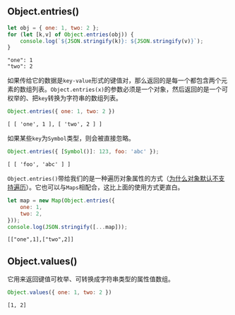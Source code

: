 ## Object.entries()

```javascript
let obj = { one: 1, two: 2 };
for (let [k,v] of Object.entries(obj)) {
    console.log(`${JSON.stringify(k)}: ${JSON.stringify(v)}`);
}
```

```
"one": 1
"two": 2
```

如果传给它的数据是`key-value`形式的键值对，那么返回的是每一个都包含两个元素的数组列表。`Object.entries(x)`的参数必须是一个对象，然后返回的是一个可权举的、把`key`转换为字符串的数组列表。

```javascript
Object.entries({ one: 1, two: 2 })
```

```
[ [ 'one', 1 ], [ 'two', 2 ] ]
```

如果某些`key`为`Symbol`类型，则会被直接忽略。

```javascript
Object.entries({ [Symbol()]: 123, foo: 'abc' });
```

```
[ [ 'foo', 'abc' ] ]
```

`Object.entries()`带给我们的是一种遍历对象属性的方式（[为什么对象默认不支持遍历](http://exploringjs.com/es6/ch_iteration.html#sec_plain-objects-not-iterable)）。它也可以与`Maps`相配合，这比上面的使用方式更直白。

```javascript
let map = new Map(Object.entries({
    one: 1,
    two: 2,
}));
console.log(JSON.stringify([...map]));
```

```
[["one",1],["two",2]]
```

## Object.values()

它用来返回键值可枚举、可转换成字符串类型的属性值数组。

```javascript
Object.values({ one: 1, two: 2 })
```

```
[1, 2]
```
